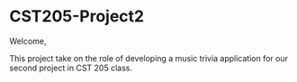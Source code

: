 # CST205-Project2
Welcome,

This project take on the role of developing a music trivia application for our second project in CST 205 class.
